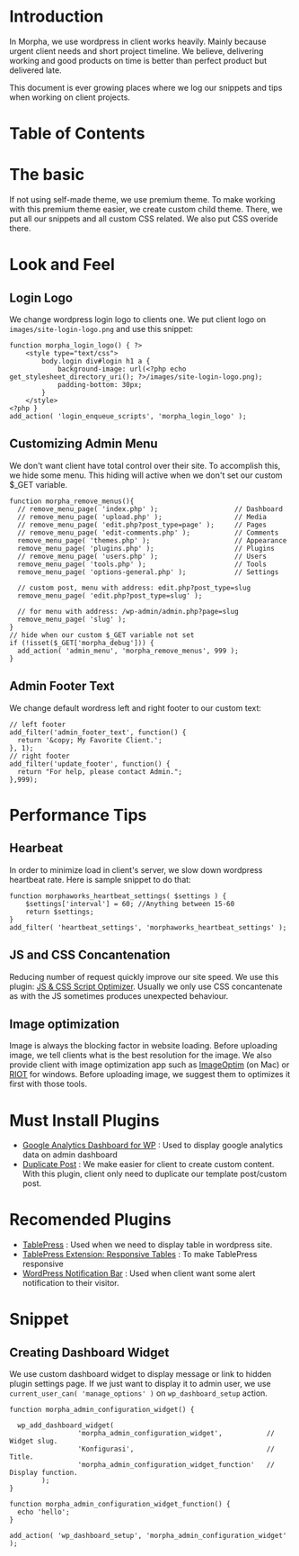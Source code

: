 Introduction
=================
In Morpha, we use wordpress in client works heavily. Mainly because urgent client needs and short project timeline. We believe, delivering working and good products on time is better than perfect product but delivered late.

This document is ever growing places where we log our snippets and tips when working on client projects.

# Table of Contents

# The basic
If not using self-made theme, we use premium theme. To make working with this premium theme easier, we create custom child theme. There, we put all our snippets and all custom CSS related. We also put CSS overide there.

# Look and Feel
## Login Logo
We change wordpress login logo to clients one. We put client logo on `images/site-login-logo.png` and use this snippet:
```
function morpha_login_logo() { ?>
    <style type="text/css">
        body.login div#login h1 a {
            background-image: url(<?php echo get_stylesheet_directory_uri(); ?>/images/site-login-logo.png);
            padding-bottom: 30px;
        }
    </style>
<?php }
add_action( 'login_enqueue_scripts', 'morpha_login_logo' );
```

## Customizing Admin Menu
We don't want client have total control over their site. To accomplish this, we hide some menu. This hiding will active when we don't set our custom $_GET variable.
```
function morpha_remove_menus(){
  // remove_menu_page( 'index.php' );                   // Dashboard
  // remove_menu_page( 'upload.php' );                  // Media
  // remove_menu_page( 'edit.php?post_type=page' );     // Pages
  // remove_menu_page( 'edit-comments.php' );           // Comments
  remove_menu_page( 'themes.php' );                     // Appearance
  remove_menu_page( 'plugins.php' );                    // Plugins
  // remove_menu_page( 'users.php' );                   // Users
  remove_menu_page( 'tools.php' );                      // Tools
  remove_menu_page( 'options-general.php' );            // Settings

  // custom post, menu with address: edit.php?post_type=slug
  remove_menu_page( 'edit.php?post_type=slug' );
 
  // for menu with address: /wp-admin/admin.php?page=slug
  remove_menu_page( 'slug' );
}
// hide when our custom $_GET variable not set
if (!isset($_GET['morpha_debug'])) {
  add_action( 'admin_menu', 'morpha_remove_menus', 999 );
}
```

## Admin Footer Text
We change default wordress left and right footer to our custom text:
```
// left footer
add_filter('admin_footer_text', function() {
  return '&copy; My Favorite Client.';
}, 1);
// right footer
add_filter('update_footer', function() {
  return "For help, please contact Admin.";
},999);
```

# Performance Tips
## Hearbeat
In order to minimize load in client's server, we slow down wordpress heartbeat rate. Here is sample snippet to do that:
```
function morphaworks_heartbeat_settings( $settings ) {
    $settings['interval'] = 60; //Anything between 15-60
    return $settings;
}
add_filter( 'heartbeat_settings', 'morphaworks_heartbeat_settings' );
```

## JS and CSS Concantenation
Reducing number of request quickly improve our site speed. We use this plugin: [JS & CSS Script Optimizer](https://wordpress.org/plugins/js-css-script-optimizer). Usually we only use CSS concantenate as with the JS sometimes produces unexpected behaviour.

## Image optimization
Image is always the blocking factor in website loading. Before uploading image, we tell clients what is the best resolution for the image. We also provide client with image optimization app such as [ImageOptim](https://imageoptim.com) (on Mac) or [RIOT](http://luci.criosweb.ro/riot) for windows. Before uploading image, we suggest them to optimizes it first with those tools.

# Must Install Plugins
* [Google Analytics Dashboard for WP](https://wordpress.org/plugins/google-analytics-dashboard-for-wp) : Used to display google analytics data on admin dashboard
* [Duplicate Post](https://wordpress.org/plugins/duplicate-post) : We make easier for client to create custom content. With this plugin, client only need to duplicate our template post/custom post.

# Recomended Plugins
* [TablePress](https://wordpress.org/plugins/tablepress) : Used when we need to display table in wordpress site.
* [TablePress Extension: Responsive Tables](http://tablepress.org/extensions/responsive-tables) : To make TablePress responsive
* [WordPress Notification Bar](https://wordpress.org/plugins/wordpress-notification-bar) : Used when client want some alert notification to their visitor.

# Snippet
## Creating Dashboard Widget
We use custom dashboard widget to display message or link to hidden plugin settings page. If we just want to display it to admin user, we use `current_user_can( 'manage_options' )` on `wp_dashboard_setup` action.
```
function morpha_admin_configuration_widget() {

  wp_add_dashboard_widget(
                 'morpha_admin_configuration_widget',           // Widget slug.
                 'Konfigurasi',                                 // Title.
                 'morpha_admin_configuration_widget_function'   // Display function.
        );
}

function morpha_admin_configuration_widget_function() {
  echo 'hello';
}

add_action( 'wp_dashboard_setup', 'morpha_admin_configuration_widget' );
```
